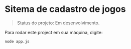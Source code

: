 # Sitema de cadastro de jogos

> Status do projeto: Em desenvolvimento.

Para rodar este project em sua máquina, digite:

```
node app.js
```

